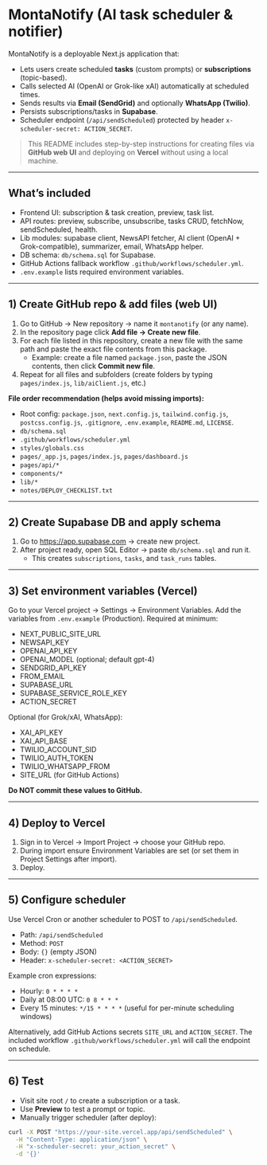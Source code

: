 # MontaNotify (AI task scheduler & notifier)

MontaNotify is a deployable Next.js application that:
- Lets users create scheduled **tasks** (custom prompts) or **subscriptions** (topic-based).
- Calls selected AI (OpenAI or Grok-like xAI) automatically at scheduled times.
- Sends results via **Email (SendGrid)** and optionally **WhatsApp (Twilio)**.
- Persists subscriptions/tasks in **Supabase**.
- Scheduler endpoint (`/api/sendScheduled`) protected by header `x-scheduler-secret: ACTION_SECRET`.

> This README includes step-by-step instructions for creating files via **GitHub web UI** and deploying on **Vercel** without using a local machine.

---

## What’s included
- Frontend UI: subscription & task creation, preview, task list.
- API routes: preview, subscribe, unsubscribe, tasks CRUD, fetchNow, sendScheduled, health.
- Lib modules: supabase client, NewsAPI fetcher, AI client (OpenAI + Grok-compatible), summarizer, email, WhatsApp helper.
- DB schema: `db/schema.sql` for Supabase.
- GitHub Actions fallback workflow `.github/workflows/scheduler.yml`.
- `.env.example` lists required environment variables.

---

## 1) Create GitHub repo & add files (web UI)
1. Go to GitHub → New repository → name it `montanotify` (or any name).
2. In the repository page click **Add file → Create new file**.
3. For each file listed in this repository, create a new file with the same path and paste the exact file contents from this package.
   - Example: create a file named `package.json`, paste the JSON contents, then click **Commit new file**.
4. Repeat for all files and subfolders (create folders by typing `pages/index.js`, `lib/aiClient.js`, etc.)

**File order recommendation (helps avoid missing imports):**
- Root config: `package.json`, `next.config.js`, `tailwind.config.js`, `postcss.config.js`, `.gitignore`, `.env.example`, `README.md`, `LICENSE`.
- `db/schema.sql`
- `.github/workflows/scheduler.yml`
- `styles/globals.css`
- `pages/_app.js`, `pages/index.js`, `pages/dashboard.js`
- `pages/api/*`
- `components/*`
- `lib/*`
- `notes/DEPLOY_CHECKLIST.txt`

---

## 2) Create Supabase DB and apply schema
1. Go to https://app.supabase.com → create new project.
2. After project ready, open SQL Editor → paste `db/schema.sql` and run it.
   - This creates `subscriptions`, `tasks`, and `task_runs` tables.

---

## 3) Set environment variables (Vercel)
Go to your Vercel project → Settings → Environment Variables. Add the variables from `.env.example` (Production). Required at minimum:
- NEXT_PUBLIC_SITE_URL
- NEWSAPI_KEY
- OPENAI_API_KEY
- OPENAI_MODEL (optional; default gpt-4)
- SENDGRID_API_KEY
- FROM_EMAIL
- SUPABASE_URL
- SUPABASE_SERVICE_ROLE_KEY
- ACTION_SECRET

Optional (for Grok/xAI, WhatsApp):
- XAI_API_KEY
- XAI_API_BASE
- TWILIO_ACCOUNT_SID
- TWILIO_AUTH_TOKEN
- TWILIO_WHATSAPP_FROM
- SITE_URL (for GitHub Actions)

**Do NOT commit these values to GitHub.**

---

## 4) Deploy to Vercel
1. Sign in to Vercel → Import Project → choose your GitHub repo.
2. During import ensure Environment Variables are set (or set them in Project Settings after import).
3. Deploy.

---

## 5) Configure scheduler
Use Vercel Cron or another scheduler to POST to `/api/sendScheduled`.

- Path: `/api/sendScheduled`
- Method: `POST`
- Body: `{}` (empty JSON)
- Header: `x-scheduler-secret: <ACTION_SECRET>`

Example cron expressions:
- Hourly: `0 * * * *`
- Daily at 08:00 UTC: `0 8 * * *`
- Every 15 minutes: `*/15 * * * *` (useful for per-minute scheduling windows)

Alternatively, add GitHub Actions secrets `SITE_URL` and `ACTION_SECRET`. The included workflow `.github/workflows/scheduler.yml` will call the endpoint on schedule.

---

## 6) Test
- Visit site root `/` to create a subscription or a task.
- Use **Preview** to test a prompt or topic.
- Manually trigger scheduler (after deploy):
```bash
curl -X POST "https://your-site.vercel.app/api/sendScheduled" \
  -H "Content-Type: application/json" \
  -H "x-scheduler-secret: your_action_secret" \
  -d '{}'